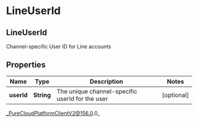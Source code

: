 # LineUserId

## LineUserId
Channel-specific User ID for Line accounts

## Properties

|Name | Type | Description | Notes|
|------------ | ------------- | ------------- | -------------|
| **userId** | **String** | The unique channel-specific userId for the user | [optional] |



_PureCloudPlatformClientV2@156.0.0_

